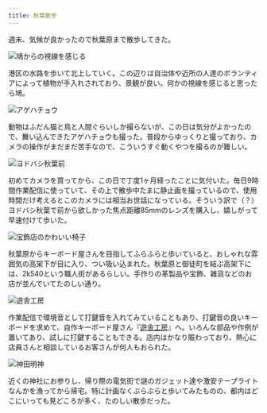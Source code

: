 ```yaml
---
title: 秋葉散歩
---
```

週末、気候が良かったので秋葉原まで散歩してきた。

![](https://lh5.googleusercontent.com/zBTYJPMjsERWx7xoARcJPjHVhzXkLG6TYWKflE7z5LmJiPbAcdcoFobTyzQxQ3Scc9DC6V6LSziPIE8a1Urmnrv7iFoYhwKpNzjQnncbAYgxIa-ET7GG0fLpeF0_-65He0SG1D5MmMFD3Oaxk8NtspebMK0zZTDKBp_rD5cS6PTZmJSQlw47sLcApddHfA "鳩からの視線を感じる")

港区の水路を歩いて北上していく。この辺りは自治体や近所の人達のボランティアによって植物が手入れされており、景観が良い。何かの視線を感じると思ったら鳩。

![](https://lh5.googleusercontent.com/2-LMX-bQcFma4fMuvxUGLmYJ5t59aKZGIugeMePp7vxqeVpaT69TSF_6cFliPeo9-zz4PUM4IhNxCDalDMUKeANRj7Ocx1AB0p889Bbbzt43JAHubF_ZSHsD0G7ymmQWyoCo9fZizQXDfWkTRfKEhuG_KCbf7Q7VakVbOIXbGhk2hygEaCM9qw89zpZMEg "アゲハチョウ")

動物はふだん猫と鳥と人間ぐらいしか撮らないが、この日は気分がよかったので、舞い込んできたアゲハチョウも撮った。普段からゆっくりと撮っており、カメラの操作がまだまだ苦手なので、こういうすぐ動くやつを撮るのが難しい。

![](https://lh4.googleusercontent.com/WYaCBiQYwO1vIT9GSDqzOENdHSSJdnNXINdzGVK-goQ4kQp9QH37mcNrJ-5ZBDD0hu4y08sFMyMhCf4cc06QSVQOQRo7xcj1I8lda_14M7WZVjccwGaNEigQkffTA2AmkOS-4NgdBw0ceG6PdAkHVHDxnlSqzSg-Vm8uRGRdog8ilEaYy4xsR8_QWVFIww "ヨドバシ秋葉前")

初めてカメラを買ってから、この日で丁度1ヶ月経ったことに気付いた。毎日9時間作業配信に使っていて、その上で散歩中たまに静止画を撮っているので、使用時間だけ考えるとこのカメラには相当お世話になっている。そういう訳で（？）ヨドバシ秋葉で前から欲しかった焦点距離85mmのレンズを購入し、嬉しがって早速付けて歩いた。

![](https://lh6.googleusercontent.com/u5WhDP2aRmre9-P49CnPL88Kafbaz0D4f1Ss0KqTHu9NixNQmbs2O5PJe1C4xxwWskeEaebWtd6VGlHHW44ZGQ1-NTXv1VP9XBw5nqfJ5KkmvG1BxiQDS9q9gFXcng6q1HKQXs_7Vqq8KVyW42z19KN-6xpa-iBoZ7a9lPTwJylIQDSOjkkTBfHYjrKG0Q "宝飾店のかわいい椅子")

秋葉原からキーボード屋さんを目指してふらふらと歩いていると、おしゃれな雰囲気の高架下が目に入り、つい吸い込まれた。秋葉原と御徒町を結ぶ高架下には、2k540という職人街があるらしい。手作りの革製品や宝飾、雑貨などのお店が並んでいてたのしい通り。

![](https://lh6.googleusercontent.com/Hp9gBPOZsXhxao5r6wMexPnc87HQbawhpjweJDtoClk2orrSUbGGPLZsRz9fG6it0aKoQ959NNHm0xsQ0Mxr8xFa_ryK-ObeFQRkZeuvPVVWSua-SjzuM6qqLhN0-mTSlEhlMHSdOH3FsA5ll-VOAFabl0oEMofiaBUM44MuywUcnfo3q-l17RLI2qA0Sg "遊舎工房")

作業配信で環境音として打鍵音を入れてみていることもあり、打鍵音の良いキーボードを求めて、自作キーボード屋さん『[遊舎工房](https://yushakobo.jp/)』へ。いろんな部品や作例が置いてあり、試しに打鍵することもできる。店内はかなり賑わっており、熱心に店員さんと相談しているお客さんが何人もおられた。

![](https://lh5.googleusercontent.com/5hTHove4R3xfKS3g7OtuMJ6xSxTJeHQqoe0SSrNkiHFPX734pPWej4q6loqu8nPiQVFMnBdGKqYmvXadIVfPOlSO52irzijTmN-8SVF9U9au_yudezt4-IO0m71cDxZHf146dQHM0W2lQ7fQqcgvhEPnj8-5E7IIPR53f_uFc_LC_h0CZ5FLMCJrNR1HuQ "神田明神")

近くの神社にお参りし、帰り際の電気街で謎のガジェット達や激安テープライトなんかを漁ってから帰宅。特に計画なくぶらぶらと歩いてみたものの、都内はどこにいっても見どころが多く、たのしい散歩だった。
